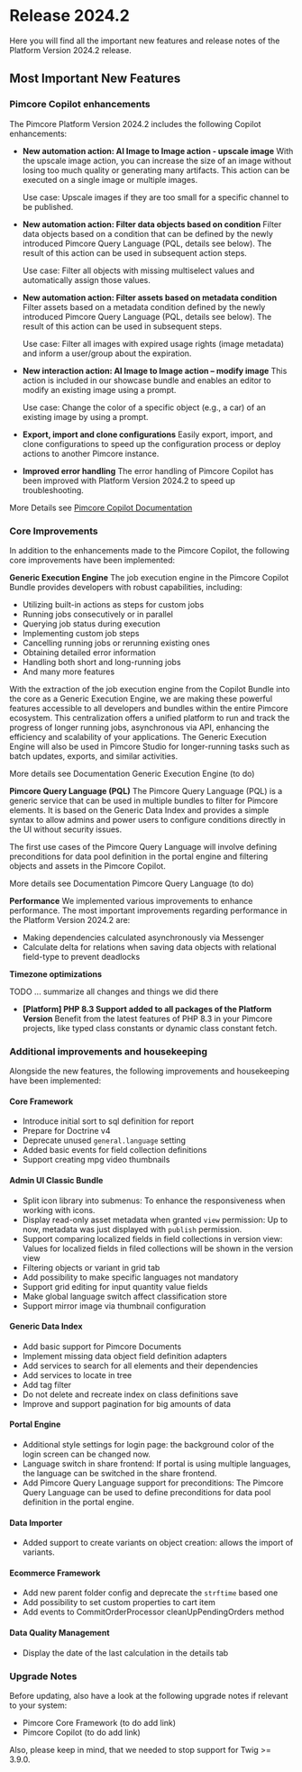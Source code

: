 # Release 2024.2
Here you will find all the important new features and release notes of the Platform Version 2024.2 release.

## Most Important New Features

### Pimcore Copilot enhancements
The Pimcore Platform Version 2024.2 includes the following Copilot enhancements:

- **New automation action: AI Image to Image action - upscale image**
  With the upscale image action, you can increase the size of an image without losing too much quality or generating many 
  artifacts. This action can be executed on a single image or multiple images.

  Use case:
  Upscale images if they are too small for a specific channel to be published.


- **New automation action: Filter data objects based on condition**
  Filter data objects based on a condition that can be defined by the newly introduced Pimcore Query Language (PQL, details see below). 
  The result of this action can be used in subsequent action steps.
  
  Use case:
  Filter all objects with missing multiselect values and automatically assign those values.

- **New automation action: Filter assets based on metadata condition**
  Filter assets based on a metadata condition defined by the newly introduced Pimcore Query Language (PQL, details see below). 
  The result of this action can be used in subsequent steps.
  
  Use case:
  Filter all images with expired usage rights (image metadata) and inform a user/group about the expiration.

- **New interaction action: AI Image to Image action – modify image**
  This action is included in our showcase bundle and enables an editor to modify an existing image using a prompt.

  Use case:
  Change the color of a specific object (e.g., a car) of an existing image by using a prompt.

- **Export, import and clone configurations**
  Easily export, import, and clone configurations to speed up the configuration process or deploy actions to another Pimcore instance.

- **Improved error handling**
  The error handling of Pimcore Copilot has been improved with Platform Version 2024.2 to speed up troubleshooting.

More Details see [Pimcore Copilot Documentation](https://pimcore.com/docs/platform/Copilot/)

### Core Improvements
In addition to the enhancements made to the Pimcore Copilot, the following core improvements have been implemented:

**Generic Execution Engine**
The job execution engine in the Pimcore Copilot Bundle provides developers with robust capabilities, including:

- Utilizing built-in actions as steps for custom jobs
- Running jobs consecutively or in parallel
- Querying job status during execution
- Implementing custom job steps
- Cancelling running jobs or rerunning existing ones
- Obtaining detailed error information
- Handling both short and long-running jobs
- And many more features

With the extraction of the job execution engine from the Copilot Bundle into the core as a Generic Execution Engine, we 
are making these powerful features accessible to all developers and bundles within the entire Pimcore ecosystem. This 
centralization offers a unified platform to run and track the progress of longer running jobs, asynchronous via API, 
enhancing the efficiency and scalability of your applications. The Generic Execution Engine will also be used in Pimcore 
Studio for longer-running tasks such as batch updates, exports, and similar activities.

More details see Documentation Generic Execution Engine (to do)

**Pimcore Query Language (PQL)**
The Pimcore Query Language (PQL) is a generic service that can be used in multiple bundles to filter for Pimcore elements. 
It is based on the Generic Data Index and provides a simple syntax to allow admins and power users to configure conditions 
directly in the UI without security issues.

The first use cases of the Pimcore Query Language will involve defining preconditions for data pool definition in the 
portal engine and filtering objects and assets in the Pimcore Copilot.

More details see Documentation Pimcore Query Language (to do)

**Performance**
We implemented various improvements to enhance performance. The most important improvements regarding performance in the 
Platform Version 2024.2 are:

- Making dependencies calculated asynchronously via Messenger
- Calculate delta for relations when saving data objects with relational field-type to prevent deadlocks


**Timezone optimizations**

TODO ... summarize all changes and things we did there

- **[Platform] PHP 8.3 Support added to all packages of the Platform Version**
  Benefit from the latest features of PHP 8.3 in your Pimcore projects, like typed class constants or dynamic class constant fetch.


### Additional improvements and housekeeping

Alongside the new features, the following improvements and housekeeping have been implemented:

#### Core Framework
- Introduce initial sort to sql definition for report
- Prepare for Doctrine v4
- Deprecate unused `general.language` setting
- Added basic events for field collection definitions
- Support creating mpg video thumbnails

#### Admin UI Classic Bundle
- Split icon library into submenus: To enhance the responsiveness when working with icons.
- Display read-only asset metadata when granted `view` permission: Up to now, metadata was just displayed with `publish` permission.
- Support comparing localized fields in field collections in version view: Values for localized fields in filed collections will be shown in the version view
- Filtering objects or variant in grid tab
- Add possibility to make specific languages not mandatory
- Support grid editing for input quantity value fields 
- Make global language switch affect classification store
- Support mirror image via thumbnail configuration


#### Generic Data Index
- Add basic support for Pimcore Documents
- Implement missing data object field definition adapters
- Add services to search for all elements and their dependencies
- Add services to locate in tree
- Add tag filter
- Do not delete and recreate index on class definitions save
- Improve and support pagination for big amounts of data


#### Portal Engine
- Additional style settings for login page: the background color of the login screen can be changed now.
- Language switch in share frontend: If portal is using multiple languages, the language can be switched in the share frontend.
- Add Pimcore Query Language support for preconditions: The Pimcore Query Language can be used to define preconditions for data pool definition in the portal engine.


#### Data Importer
- Added support to create variants on object creation: allows the import of variants. 

#### Ecommerce Framework
- Add new parent folder config and deprecate the `strftime` based one
- Add possibility to set custom properties to cart item
- Add events to CommitOrderProcessor cleanUpPendingOrders method

#### Data Quality Management
- Display the date of the last calculation in the details tab


### Upgrade Notes
Before updating, also have a look at the following upgrade notes if relevant to your system:
- Pimcore Core Framework (to do add link)
- Pimcore Copilot (to do add link)

Also, please keep in mind, that we needed to stop support for Twig >= 3.9.0. 
